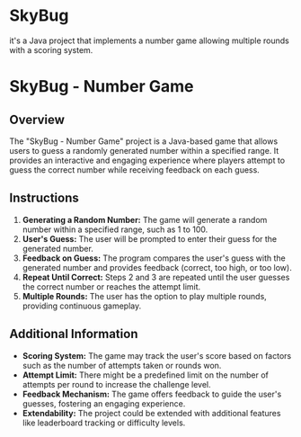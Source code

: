 # SkyBug
it's a Java project that implements a number game allowing multiple rounds with a scoring system.
# SkyBug - Number Game

## Overview
The "SkyBug - Number Game" project is a Java-based game that allows users to guess a randomly generated number within a specified range. It provides an interactive and engaging experience where players attempt to guess the correct number while receiving feedback on each guess.

## Instructions
1. **Generating a Random Number:** The game will generate a random number within a specified range, such as 1 to 100.
2. **User's Guess:** The user will be prompted to enter their guess for the generated number.
3. **Feedback on Guess:** The program compares the user's guess with the generated number and provides feedback (correct, too high, or too low).
4. **Repeat Until Correct:** Steps 2 and 3 are repeated until the user guesses the correct number or reaches the attempt limit.
5. **Multiple Rounds:** The user has the option to play multiple rounds, providing continuous gameplay.

## Additional Information
- **Scoring System:** The game may track the user's score based on factors such as the number of attempts taken or rounds won.
- **Attempt Limit:** There might be a predefined limit on the number of attempts per round to increase the challenge level.
- **Feedback Mechanism:** The game offers feedback to guide the user's guesses, fostering an engaging experience.
- **Extendability:** The project could be extended with additional features like leaderboard tracking or difficulty levels.
